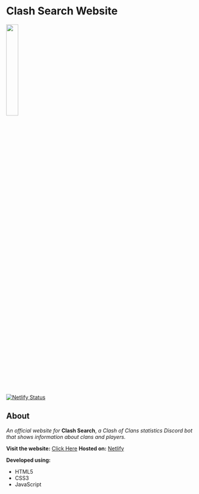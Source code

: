 # Clash Search Website

<img src="https://clash-search.netlify.app/assets/images/clash%20Search.png" width="25%">

[![Netlify Status](https://api.netlify.com/api/v1/badges/766265e6-7c36-4237-8d72-f2dcb2c066ed/deploy-status)](https://app.netlify.com/sites/clash-search/deploys)

## About
*An official website for* **Clash Search**, *a Clash of Clans statistics Discord bot that shows information about clans and players.*

**Visit the website:** [Click Here](https://clash-search.netlify.app/)
**Hosted on:** [Netlify](https://www.netlify.com/)

**Developed using:**
* HTML5
* CSS3
* JavaScript


